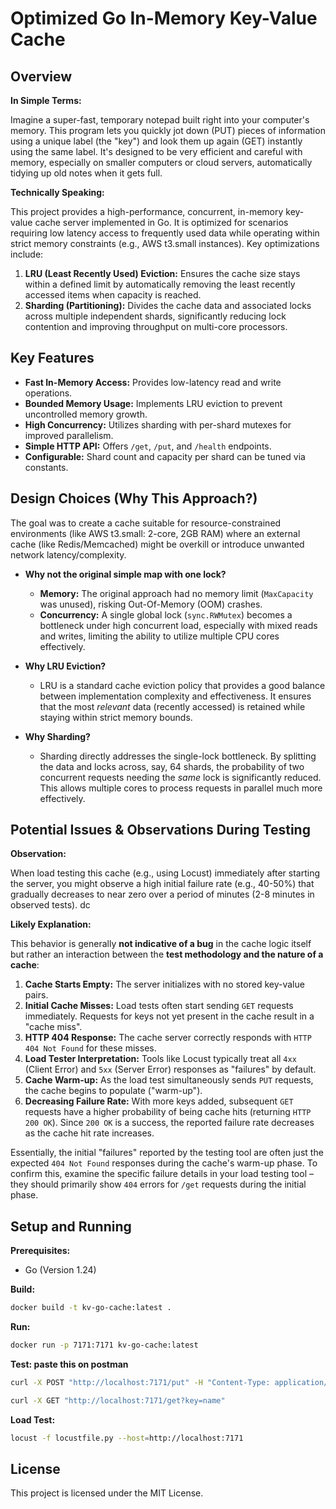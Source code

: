 
# Optimized Go In-Memory Key-Value Cache

## Overview

**In Simple Terms:**

Imagine a super-fast, temporary notepad built right into your computer's memory. This program lets you quickly jot down (PUT) pieces of information using a unique label (the "key") and look them up again (GET) instantly using the same label. It's designed to be very efficient and careful with memory, especially on smaller computers or cloud servers, automatically tidying up old notes when it gets full.

**Technically Speaking:**

This project provides a high-performance, concurrent, in-memory key-value cache server implemented in Go. It is optimized for scenarios requiring low latency access to frequently used data while operating within strict memory constraints (e.g., AWS t3.small instances). Key optimizations include:

1.  **LRU (Least Recently Used) Eviction:** Ensures the cache size stays within a defined limit by automatically removing the least recently accessed items when capacity is reached.
2.  **Sharding (Partitioning):** Divides the cache data and associated locks across multiple independent shards, significantly reducing lock contention and improving throughput on multi-core processors.

## Key Features

* **Fast In-Memory Access:** Provides low-latency read and write operations.
* **Bounded Memory Usage:** Implements LRU eviction to prevent uncontrolled memory growth.
* **High Concurrency:** Utilizes sharding with per-shard mutexes for improved parallelism.
* **Simple HTTP API:** Offers `/get`, `/put`, and `/health` endpoints.
* **Configurable:** Shard count and capacity per shard can be tuned via constants.

## Design Choices (Why This Approach?)

The goal was to create a cache suitable for resource-constrained environments (like AWS t3.small: 2-core, 2GB RAM) where an external cache (like Redis/Memcached) might be overkill or introduce unwanted network latency/complexity.

* **Why not the original simple map with one lock?**
    * **Memory:** The original approach had no memory limit (`MaxCapacity` was unused), risking Out-Of-Memory (OOM) crashes.
    * **Concurrency:** A single global lock (`sync.RWMutex`) becomes a bottleneck under high concurrent load, especially with mixed reads and writes, limiting the ability to utilize multiple CPU cores effectively.

* **Why LRU Eviction?**
    * LRU is a standard cache eviction policy that provides a good balance between implementation complexity and effectiveness. It ensures that the most *relevant* data (recently accessed) is retained while staying within strict memory bounds.

* **Why Sharding?**
    * Sharding directly addresses the single-lock bottleneck. By splitting the data and locks across, say, 64 shards, the probability of two concurrent requests needing the *same* lock is significantly reduced. This allows multiple cores to process requests in parallel much more effectively.

## Potential Issues & Observations During Testing

**Observation:**

When load testing this cache (e.g., using Locust) immediately after starting the server, you might observe a high initial failure rate (e.g., 40-50%) that gradually decreases to near zero over a period of minutes (2-8 minutes in observed tests).
dc

**Likely Explanation:**

This behavior is generally **not indicative of a bug** in the cache logic itself but rather an interaction between the **test methodology and the nature of a cache**:

1.  **Cache Starts Empty:** The server initializes with no stored key-value pairs.
2.  **Initial Cache Misses:** Load tests often start sending `GET` requests immediately. Requests for keys not yet present in the cache result in a "cache miss".
3.  **HTTP 404 Response:** The cache server correctly responds with `HTTP 404 Not Found` for these misses.
4.  **Load Tester Interpretation:** Tools like Locust typically treat all `4xx` (Client Error) and `5xx` (Server Error) responses as "failures" by default.
5.  **Cache Warm-up:** As the load test simultaneously sends `PUT` requests, the cache begins to populate ("warm-up").
6.  **Decreasing Failure Rate:** With more keys added, subsequent `GET` requests have a higher probability of being cache hits (returning `HTTP 200 OK`). Since `200 OK` is a success, the reported failure rate decreases as the cache hit rate increases.

Essentially, the initial "failures" reported by the testing tool are often just the expected `404 Not Found` responses during the cache's warm-up phase. To confirm this, examine the specific failure details in your load testing tool – they should primarily show `404` errors for `/get` requests during the initial phase.

## Setup and Running

**Prerequisites:**

* Go (Version 1.24)

**Build:**

```bash
docker build -t kv-go-cache:latest .
```

**Run:**

```bash
docker run -p 7171:7171 kv-go-cache:latest

```
**Test: paste this on postman**

```bash
curl -X POST "http://localhost:7171/put" -H "Content-Type: application/json" -d '{"key": "name", "value": "Alice"}'

curl -X GET "http://localhost:7171/get?key=name"

```

**Load Test:**

```bash
locust -f locustfile.py --host=http://localhost:7171
```




## License
This project is licensed under the MIT License.